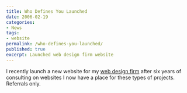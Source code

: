 ```yaml
---
title: Who Defines You Launched
date: 2006-02-19
categories:
- News
tags:
- website
permalink: /who-defines-you-launched/
published: true
excerpt: Launched web design firm website
---
```

I recently launch a new website for my [web design firm](/whodefinesyou) after six years of consulting on websites I now have a place for these types of projects. Referrals only.